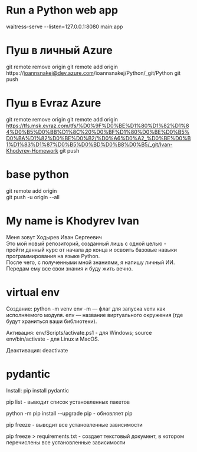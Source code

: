 # Run a Python web app
waitress-serve --listen=127.0.0.1:8080 main:app


# Пуш в личный Azure
git remote remove origin
git remote add origin https://ioannsnakej@dev.azure.com/ioannsnakej/Python/_git/Python
git push

# Пуш в Evraz Azure
git remote remove origin
git remote add origin https://tfs.msk.evraz.com/tfs/%D0%9F%D0%BE%D1%80%D1%82%D1%84%D0%B5%D0%BB%D1%8C%20%D0%BF%D1%80%D0%BE%D0%B5%D0%BA%D1%82%D0%BE%D0%B2/%D0%A6%D0%A2_%D0%BE%D0%B1%D1%83%D1%87%D0%B5%D0%BD%D0%B8%D0%B5/_git/Ivan-Khodyrev-Homework
git push

# base python

git remote add origin <br/>
git push -u origin --all
# My name is Khodyrev Ivan
Меня зовут Ходырев Иван Сергеевич<br/>
Это мой новый репозиторий, созданный лишь с одной целью - <br/>
пройти данный курс от начала до конца и освоить базовые навыки программирования на языке Python.<br/>
После чего, с полученными мной знаниями, я напишу личный ИИ. Передам ему все свои знания и буду жить вечно.

# virtual env
Создание:
python -m venv env
-m — флаг для запуска venv как исполняемого модуля.
env — название виртуального окружения (где будут храниться ваши библиотеки).

Активация:
env/Scripts/activate.ps1 - для Windows;
source env/bin/activate - для Linux и MacOS.

Деактивация: 
deactivate

# pydantic
Install: pip install pydantic

pip list - выводит список установленных пакетов

python -m pip install --upgrade pip - обновляет pip

pip freeze - выводит все установленные зависимости

pip freeze > requirements.txt - создает текстовый документ, в котором перечислены все установленные зависимости